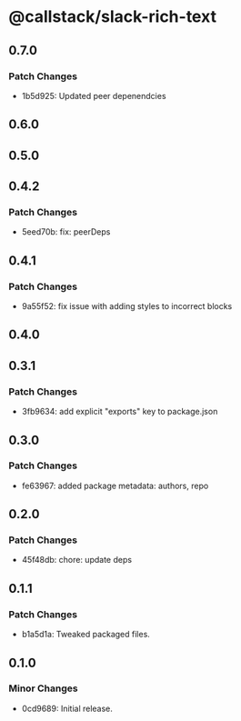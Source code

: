# @callstack/slack-rich-text

## 0.7.0

### Patch Changes

- 1b5d925: Updated peer depenendcies

## 0.6.0

## 0.5.0

## 0.4.2

### Patch Changes

- 5eed70b: fix: peerDeps

## 0.4.1

### Patch Changes

- 9a55f52: fix issue with adding styles to incorrect blocks

## 0.4.0

## 0.3.1

### Patch Changes

- 3fb9634: add explicit "exports" key to package.json

## 0.3.0

### Patch Changes

- fe63967: added package metadata: authors, repo

## 0.2.0

### Patch Changes

- 45f48db: chore: update deps

## 0.1.1

### Patch Changes

- b1a5d1a: Tweaked packaged files.

## 0.1.0

### Minor Changes

- 0cd9689: Initial release.
